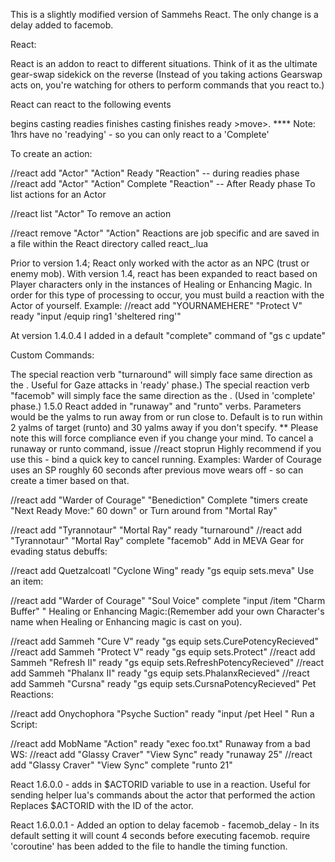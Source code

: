 This is a slightly modified version of Sammehs React. The only change is a delay added to facemob.

React:

React is an addon to react to different situations. Think of it as the ultimate gear-swap sidekick on the reverse (Instead of you taking actions Gearswap acts on, you're watching for others to perform commands that you react to.)

React can react to the following events

begins casting readies finishes casting finishes ready >move>. **** Note: 1hrs have no 'readying' - so you can only react to a 'Complete'

To create an action:

//react add "Actor" "Action" Ready "Reaction" -- during readies phase //react add "Actor" "Action" Complete "Reaction" -- After Ready phase To list actions for an Actor

//react list "Actor" To remove an action

//react remove "Actor" "Action" Reactions are job specific and are saved in a file within the React directory called react_.lua

Prior to version 1.4; React only worked with the actor as an NPC (trust or enemy mob). With version 1.4, react has been expanded to react based on Player characters only in the instances of Healing or Enhancing Magic. In order for this type of processing to occur, you must build a reaction with the Actor of yourself. Example: //react add "YOURNAMEHERE" "Protect V" ready "input /equip ring1 'sheltered ring'"

At version 1.4.0.4 I added in a default "complete" command of "gs c update"

Custom Commands:

The special reaction verb "turnaround" will simply face same direction as the . Useful for Gaze attacks in 'ready' phase.) The special reaction verb "facemob" will simply face the same direction as the . (Used in 'complete' phase.) 1.5.0 React added in "runaway" and "runto" verbs. Parameters would be the yalms to run away from or run close to. Default is to run within 2 yalms of target (runto) and 30 yalms away if you don't specify. ** Please note this will force compliance even if you change your mind. To cancel a runaway or runto command, issue //react stoprun Highly recommend if you use this - bind a quick key to cancel running. Examples: Warder of Courage uses an SP roughly 60 seconds after previous move wears off - so can create a timer based on that.

//react add "Warder of Courage" "Benediction" Complete "timers create "Next Ready Move:" 60 down" or Turn around from "Mortal Ray"

//react add "Tyrannotaur" "Mortal Ray" ready "turnaround" //react add "Tyrannotaur" "Mortal Ray" complete "facemob" Add in MEVA Gear for evading status debuffs:

//react add Quetzalcoatl "Cyclone Wing" ready "gs equip sets.meva" Use an item:

//react add "Warder of Courage" "Soul Voice" complete "input /item "Charm Buffer" " Healing or Enhancing Magic:(Remember add your own Character's name when Healing or Enhancing magic is cast on you).

//react add Sammeh "Cure V" ready "gs equip sets.CurePotencyRecieved" //react add Sammeh "Protect V" ready "gs equip sets.Protect" //react add Sammeh "Refresh II" ready "gs equip sets.RefreshPotencyRecieved" //react add Sammeh "Phalanx II" ready "gs equip sets.PhalanxRecieved" //react add Sammeh "Cursna" ready "gs equip sets.CursnaPotencyRecieved" Pet Reactions:

//react add Onychophora "Psyche Suction" ready "input /pet Heel " Run a Script:

//react add MobName "Action" ready "exec foo.txt" Runaway from a bad WS: //react add "Glassy Craver" "View Sync" ready "runaway 25" //react add "Glassy Craver" "View Sync" complete "runto 21"

React 1.6.0.0 - adds in $ACTORID variable to use in a reaction. Useful for sending helper lua's commands about the actor that performed the action Replaces $ACTORID with the ID of the actor.

React 1.6.0.0.1 - Added an option to delay facemob - facemob_delay - In its default setting it will count 4 seconds before executing facemob. require 'coroutine' has been added to the file to handle the timing function.
